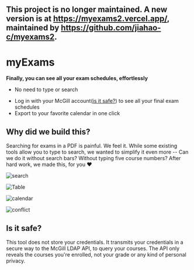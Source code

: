 
This project is no longer maintained. A new version is at https://myexams2.vercel.app/, maintained by https://github.com/jiahao-c/myexams2.
---

# myExams
**Finally, you can see all your exam schedules, effortlessly** 

* No need to type or search

- Log in with your McGill account([is it safe?](#is-it-safe)) to see all your final exam schedules
- Export to your favorite calendar in one click

## Why did we build this?
Searching for exams in a PDF is painful. We feel it. While some existing tools allow you to type to search, we wanted to simplify it even more -- Can we do it without search bars? Without typing five course numbers? After hard work, we made this, for you ❤️

![search](https://user-images.githubusercontent.com/8275280/75503527-d4072200-59a3-11ea-91d0-0cbc81188720.png)

![Table](https://user-images.githubusercontent.com/8275280/75503521-d23d5e80-59a3-11ea-8db4-5b222c346e63.png)

![calendar](https://user-images.githubusercontent.com/8275280/75503515-d0739b00-59a3-11ea-8178-87f2b973a94d.png)

![conflict](https://user-images.githubusercontent.com/8275280/75503480-bcc83480-59a3-11ea-917d-72c182b964b6.png)

## Is it safe?

This tool does not store your credentials. It transmits your credentials in a secure way to the McGill LDAP API, to query your courses. The API only reveals the courses you're enrolled, not your grade or any kind of personal privacy.
